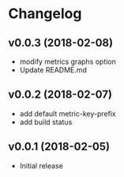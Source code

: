 # Changelog

## v0.0.3 (2018-02-08)

* modify metrics graphs option
* Update README.md

## v0.0.2 (2018-02-07)

* add default metric-key-prefix
* add build status

## v0.0.1 (2018-02-05)

* Initial release
